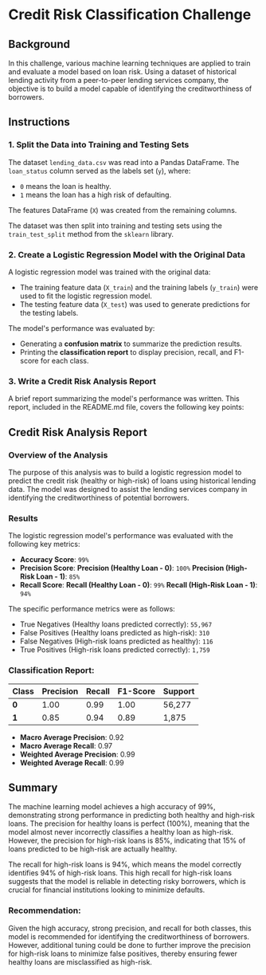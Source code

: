 # Credit Risk Classification Challenge

## Background 
In this challenge, various machine learning techniques are applied to train and evaluate a model based on loan risk. Using a dataset of historical lending activity from a peer-to-peer lending services company, the objective is to build a model capable of identifying the creditworthiness of borrowers.


## Instructions

### 1. Split the Data into Training and Testing Sets
The dataset `lending_data.csv` was read into a Pandas DataFrame. The `loan_status` column served as the labels set (`y`), where:
- `0` means the loan is healthy.
- `1` means the loan has a high risk of defaulting.

The features DataFrame (`X`) was created from the remaining columns.

The dataset was then split into training and testing sets using the `train_test_split` method from the `sklearn` library.

### 2. Create a Logistic Regression Model with the Original Data
A logistic regression model was trained with the original data:
- The training feature data (`X_train`) and the training labels (`y_train`) were used to fit the logistic regression model.
- The testing feature data (`X_test`) was used to generate predictions for the testing labels.

The model's performance was evaluated by:
- Generating a **confusion matrix** to summarize the prediction results.
- Printing the **classification report** to display precision, recall, and F1-score for each class.

### 3. Write a Credit Risk Analysis Report
A brief report summarizing the model's performance was written. This report, included in the README.md file, covers the following key points:

## Credit Risk Analysis Report

### Overview of the Analysis
The purpose of this analysis was to build a logistic regression model to predict the credit risk (healthy or high-risk) of loans using historical lending data. The model was designed to assist the lending services company in identifying the creditworthiness of potential borrowers.

### Results
The logistic regression model's performance was evaluated with the following key metrics:
- **Accuracy Score**: `99%`
- **Precision Score**:
**Precision (Healthy Loan - 0)**: `100%` 
**Precision (High-Risk Loan - 1)**: `85%` 
- **Recall Score**: 
**Recall (Healthy Loan - 0)**: `99%`
**Recall (High-Risk Loan - 1)**: `94%`

The specific performance metrics were as follows:
- True Negatives (Healthy loans predicted correctly): `55,967`
- False Positives (Healthy loans predicted as high-risk): `310`
- False Negatives (High-risk loans predicted as healthy): `116`
- True Positives (High-risk loans predicted correctly): `1,759`

### Classification Report:

| Class | Precision | Recall | F1-Score | Support |
|-------|-----------|--------|----------|---------|
| **0** | 1.00      | 0.99   | 1.00     | 56,277  |
| **1** | 0.85      | 0.94   | 0.89     | 1,875   |

- **Macro Average Precision**: 0.92
- **Macro Average Recall**: 0.97
- **Weighted Average Precision**: 0.99
- **Weighted Average Recall**: 0.99

## Summary

The machine learning model achieves a high accuracy of 99%, demonstrating strong performance in predicting both healthy and high-risk loans. The precision for healthy loans is perfect (100%), meaning that the model almost never incorrectly classifies a healthy loan as high-risk. However, the precision for high-risk loans is 85%, indicating that 15% of loans predicted to be high-risk are actually healthy.

The recall for high-risk loans is 94%, which means the model correctly identifies 94% of high-risk loans. This high recall for high-risk loans suggests that the model is reliable in detecting risky borrowers, which is crucial for financial institutions looking to minimize defaults.

### Recommendation:
Given the high accuracy, strong precision, and recall for both classes, this model is recommended for identifying the creditworthiness of borrowers. However, additional tuning could be done to further improve the precision for high-risk loans to minimize false positives, thereby ensuring fewer healthy loans are misclassified as high-risk.


